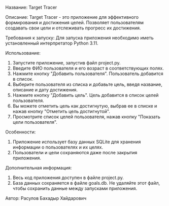 Название: Target Tracer

Описание: Target Tracer - это приложение для эффективного формирования и достижения целей. Позволяет пользователям создавать свои цели и отслеживать прогресс их достижения.

Требования к запуску: Для запуска приложения необходимо иметь установленный интерпретатор Python 3.11.

Использование:
1. Запустите приложение, запустив файл project.py.
2. Введите ФИО пользователя и его возраст в соответствующих полях.
3. Нажмите кнопку "Добавить пользователя". Пользователь добавится в список.
4. Выберите пользователя из списка и добавьте цель, введя название, описание и дату достижения.
5. Нажмите кнопку "Добавить цель". Цель добавится в список целей пользователя.
6. Вы можете отметить цель как достигнутую, выбрав ее в списке и нажав кнопку "Отметить цель достигнутой".
7. Просмотрите список целей пользователя, нажав кнопку "Показать цели пользователя".

Особенности:
1. Приложение использует базу данных SQLite для хранения информации о пользователях и их целях.
2. Пользователи и цели сохраняются даже после закрытия приложения.

Дополнительная информация:
1. Весь код приложения доступен в файле project.py.
2. База данных сохраняется в файле goals.db. Не удаляйте этот файл, чтобы сохранить данные между запусками приложения.

Автор: Расулов Бахадыр Хайдарович
